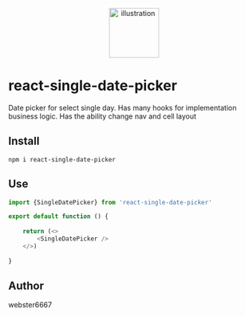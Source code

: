 <p align="center" style="text-align:center">
    <img src="./readme/illustration.svg" alt="illustration" width="100"/>
</p>

# react-single-date-picker
Date picker for select single day.
Has many hooks for implementation business logic.
Has the ability change nav and cell layout


## Install

```
npm i react-single-date-picker
```

## Use
```typescript jsx
import {SingleDatePicker} from 'react-single-date-picker'

export default function () {
    
    return (<>
        <SingleDatePicker />
    </>)
    
}
```

## Author
webster6667
